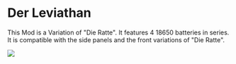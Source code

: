 # Der Leviathan

This Mod is a Variation of "Die Ratte". It features 4 18650 batteries in series. It is compatible with the side panels and the front variations of "Die Ratte".

![](https://github.com/johannes-otto/Librecig/blob/master/Ratte%20and%20Variations/doc/images/Leviathan.png)
